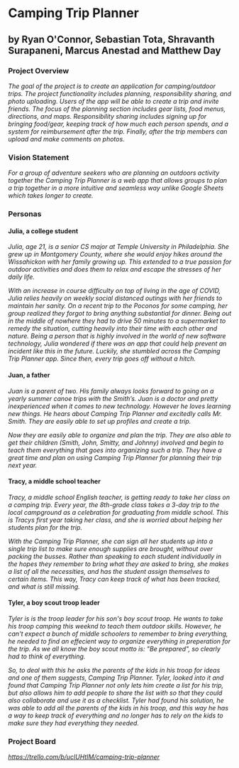 # Camping Trip Planner
## by Ryan O'Connor, Sebastian Tota, Shravanth Surapaneni, Marcus Anestad and Matthew Day 

### Project Overview
_The goal of the project is to create an application for camping/outdoor trips. The project
functionality includes planning, responsibility sharing, and photo uploading. Users of the app
will be able to create a trip and invite friends. The focus of the planning section includes gear lists, 
food menus, directions, and maps. Responsibility sharing includes signing up for bringing food/gear, keeping track of 
how much each person spends, and a system for reimbursement after the trip. Finally, after the trip members can upload and 
make comments on photos._

### Vision Statement
_For a group of adventure seekers who are planning an outdoors activity together the Camping 
Trip Planner is a web app that allows groups to plan a trip together in a more intuitive and seamless 
way unlike Google Sheets which takes longer to create._

### Personas

#### Julia, a college student

_Julia, age 21, is a senior CS major at Temple University in Philadelphia. 
She grew up in Montgomery County, where she would enjoy hikes around the Wissahickon
with her family growing up. This extended to a true passion for outdoor activities and
does them to relax and escape the stresses of her daily life._

_With an increase in course difficulty on top of living in the age of COVID,
Julia relies heavily on weekly social distanced outings with her friends to
maintain her sanity. On a recent trip to the Poconos for some camping, her group
realized they forgot to bring anything substantial for dinner. Being out in the middle of
nowhere they had to drive 50 minutes to a supermarket to remedy the situation, cutting heavily
into their time with each other and nature. Being a person that is highly involved in the world of
new software technology, Julia wondered if there was an app that could help prevent an incident like
this in the future. Luckily, she stumbled across the Camping Trip Planner app. Since then,
every trip goes off without a hitch._

#### Juan, a father

_Juan is a parent of two. His family always looks forward to going on a yearly summer 
canoe trips with the Smith’s. Juan is a doctor and pretty inexperienced when it comes 
to new technology. However he loves learning new things. He hears about Camping Trip 
Planner and excitedly calls Mr. Smith. They are easily able to set up profiles and 
create a trip._

_Now they are easily able to organize and plan the trip. They are also able to get 
their children (Smith, John, Smitty, and Johnny) involved and begin to teach them 
everything that goes into organizing such a trip. They have a great time and plan 
on using Camping Trip Planner for planning their trip next year._

#### Tracy, a middle school teacher

_Tracy, a middle school English teacher, is getting ready to take her class on a camping trip. Every year, the 8th-grade class takes a 3-day trip to the local campground as a celebration for graduating from middle school. This is Tracys first year taking her class, and she is worried about helping her students plan for the trip._

_With the Camping Trip Planner, she can sign all her students up into a single trip list to make sure enough supplies are brought, without over packing the busses. Rather than speaking to each student individually in the hopes they remember to bring what they are asked to bring, she makes a list of all the necessities, and has the student assign themselves to certain items. This way, Tracy can keep track of what has been tracked, and what is still missing._

#### Tyler, a boy scout troop leader
_Tyler is is the troop leader for his son's boy scout troop. He wants to take his troop camping this weeknd
to teach them outdoor skills. However, he can't expect a bunch of middle schoolers to remember to bring everything, he needed
to find an effecient way to organize everything in preperation for the trip. As we all know the boy scout motto is: "Be prepared",
so clearly had to think of everything._

_So, to deal with this he asks the parents of the kids in his troop for ideas and one of them suggests, Camping Trip Planner.
Tyler, looked into it and found that Camping Trip Planner not only lets him create a list for his trip, but also allows him to 
add people to share the list with so that they could also collaborate and use it as a checklist. Tyler had found his solution,
he was able to add all the parents of the kids in his troop, and this way he has a way to keep track of everything and no longer
has to rely on the kids to make sure they had everything they needed._

### Project Board

_https://trello.com/b/uclUHtIM/camping-trip-planner_
